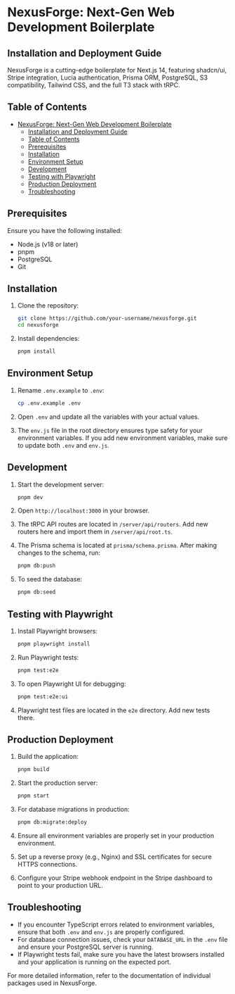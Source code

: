 # NexusForge: Next-Gen Web Development Boilerplate

## Installation and Deployment Guide

NexusForge is a cutting-edge boilerplate for Next.js 14, featuring shadcn/ui, Stripe integration, Lucia authentication, Prisma ORM, PostgreSQL, S3 compatibility, Tailwind CSS, and the full T3 stack with tRPC.

## Table of Contents

- [NexusForge: Next-Gen Web Development Boilerplate](#nexusforge-next-gen-web-development-boilerplate)
  - [Installation and Deployment Guide](#installation-and-deployment-guide)
  - [Table of Contents](#table-of-contents)
  - [Prerequisites](#prerequisites)
  - [Installation](#installation)
  - [Environment Setup](#environment-setup)
  - [Development](#development)
  - [Testing with Playwright](#testing-with-playwright)
  - [Production Deployment](#production-deployment)
  - [Troubleshooting](#troubleshooting)

## Prerequisites

Ensure you have the following installed:
- Node.js (v18 or later)
- pnpm
- PostgreSQL
- Git

## Installation

1. Clone the repository:
   ```bash
   git clone https://github.com/your-username/nexusforge.git
   cd nexusforge
   ```

2. Install dependencies:
   ```bash
   pnpm install
   ```

## Environment Setup

1. Rename `.env.example` to `.env`:
   ```bash
   cp .env.example .env
   ```

2. Open `.env` and update all the variables with your actual values.

3. The `env.js` file in the root directory ensures type safety for your environment variables. If you add new environment variables, make sure to update both `.env` and `env.js`.

## Development

1. Start the development server:
   ```bash
   pnpm dev
   ```

2. Open `http://localhost:3000` in your browser.

3. The tRPC API routes are located in `/server/api/routers`. Add new routers here and import them in `/server/api/root.ts`.

4. The Prisma schema is located at `prisma/schema.prisma`. After making changes to the schema, run:
   ```bash
   pnpm db:push
   ```

5. To seed the database:
   ```bash
   pnpm db:seed
   ```

## Testing with Playwright

1. Install Playwright browsers:
   ```bash
   pnpm playwright install
   ```

2. Run Playwright tests:
   ```bash
   pnpm test:e2e
   ```

3. To open Playwright UI for debugging:
   ```bash
   pnpm test:e2e:ui
   ```

4. Playwright test files are located in the `e2e` directory. Add new tests there.

## Production Deployment

1. Build the application:
   ```bash
   pnpm build
   ```

2. Start the production server:
   ```bash
   pnpm start
   ```

3. For database migrations in production:
   ```bash
   pnpm db:migrate:deploy
   ```

4. Ensure all environment variables are properly set in your production environment.

5. Set up a reverse proxy (e.g., Nginx) and SSL certificates for secure HTTPS connections.

6. Configure your Stripe webhook endpoint in the Stripe dashboard to point to your production URL.

## Troubleshooting

- If you encounter TypeScript errors related to environment variables, ensure that both `.env` and `env.js` are properly configured.
- For database connection issues, check your `DATABASE_URL` in the `.env` file and ensure your PostgreSQL server is running.
- If Playwright tests fail, make sure you have the latest browsers installed and your application is running on the expected port.

For more detailed information, refer to the documentation of individual packages used in NexusForge.